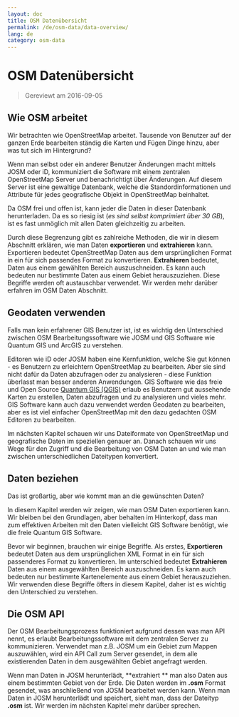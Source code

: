```yaml
---
layout: doc
title: OSM Datenübersicht
permalink: /de/osm-data/data-overview/
lang: de
category: osm-data
---
```


OSM Datenübersicht
==================


> Gereviewt am 2016-09-05

<!-- In diesem Abschnitt werden wir betrachten wie OpenStreetMap arbeitet, was und dabei hilft zu verstehen wie die Daten aufgebaut sind und wie wir es am besten nutzen.-->

Wie OSM arbeitet
--------------
Wir betrachten wie OpenStreetMap arbeitet. Tausende von Benutzer auf der ganzen Erde bearbeiten ständig die Karten und Fügen Dinge hinzu, aber was tut sich im Hintergrund?  

Wenn man selbst oder ein anderer Benutzer Änderungen macht mittels JOSM oder iD, kommuniziert die Software mit einem zentralen OpenStreetMap Server und benachrichtigt über Änderungen. Auf diesem Server ist eine gewaltige Datenbank, welche die Standordinformationen und Attribute für jedes geografische Objekt in OpenStreetMap beinhaltet.  

Da OSM frei und offen ist, kann jeder die Daten in dieser Datenbank herunterladen. Da es so riesig ist (*es sind selbst komprimiert über 30 GB*), ist es fast unmöglich mit allen Daten gleichzeitig zu arbeiten.  

Durch diese Begrenzung gibt es zahlreiche Methoden, die wir in diesem Abschnitt erklären, wie man Daten **exportieren** und **extrahieren** kann. Exportieren bedeutet OpenStreetMap Daten aus dem ursprünglichen Format in ein für sich passendes Format zu konvertieren. **Extrahieren** bedeutet, Daten aus einem gewählten Bereich auszuschneiden. Es kann auch bedeuten nur bestimmte Daten aus einem Gebiet herauszuziehen. Diese Begriffe werden oft austauschbar verwendet. Wir werden mehr darüber erfahren im OSM Daten Abschnitt.  

Geodaten verwenden
--------------
Falls man kein erfahrener GIS Benutzer ist, ist es wichtig den Unterschied zwischen OSM Bearbeitungssoftware wie JOSM und GIS Software wie Quantum GIS und ArcGIS zu verstehen.  

Editoren wie iD oder JOSM haben eine Kernfunktion, welche Sie gut können - es Benutzern zu erleichtern OpenStreetMap zu bearbeiten. Aber sie sind nicht dafür da Daten abzufragen oder zu analysieren - 
diese Funktion überlasst man besser anderen Anwendungen. GIS Software wie das freie und Open Source [Quantum GIS (QGIS)](http://www.qgis.org) erlaub es Benutzern gut aussehende Karten zu erstellen, Daten abzufragen und zu analysieren und vieles mehr. GIS Software kann auch dazu verwendet werden Geodaten zu bearbeiten, aber es ist viel einfacher OpenStreetMap mit den dazu gedachten OSM Editoren zu bearbeiten.  

Im nächsten Kapitel schauen wir uns Dateiformate von OpenStreetMap und geografische Daten im speziellen genauer an. Danach schauen wir uns Wege für den Zugriff und die Bearbeitung von OSM Daten an und wie man zwischen unterschiedlichen Dateitypen konvertiert.  


Daten beziehen
-----------------

Das ist großartig, aber wie kommt man an die gewünschten Daten?  

In diesem Kapitel werden wir zeigen, wie man OSM Daten exportieren kann. Wir bleiben bei den Grundlagen, aber behalten im Hinterkopf, dass man zum effektiven Arbeiten mit den Daten vielleicht GIS Software benötigt,
wie die freie Quantum GIS Software.  

Bevor wir beginnen, brauchen wir einige Begriffe. Als erstes, **Exportieren** bedeutet Daten aus dem ursprünglichen XML Format in ein für sich passenderes Format zu konvertieren. Im unterschied bedeutet **Extrahieren** Daten aus einem ausgewählten Bereich auszuschneiden. Es kann auch bedeuten nur bestimmte Kartenelemente aus einem Gebiet herauszuziehen. Wir verwenden diese Begriffe öfters in diesem Kapitel, daher ist es wichtig den Unterschied zu verstehen.  

Die OSM API
------------
Der OSM Bearbeitungsprozess funktioniert aufgrund dessen was man API nennt, es erlaubt Bearbeitungssoftware mit dem zentralen Server zu kommunizieren. Verwendet man z.B. JOSM um ein Gebiet zum Mappen auszuwählen, wird ein API Call zum Server gesendet, in dem alle existierenden Daten in dem ausgewählten Gebiet angefragt werden.  

Wenn man Daten in JOSM herunterlädt, **extrahiert ** man also Daten aus einem bestimmten Gebiet von der Erde. Die Daten werden im **.osm** Format gesendet, was anschließend von JOSM bearbeitet werden kann. Wenn man Daten in JOSM herunterlädt und speichert, sieht man, dass der Dateityp **.osm** ist.  Wir werden im nächsten Kapitel mehr darüber sprechen.  
